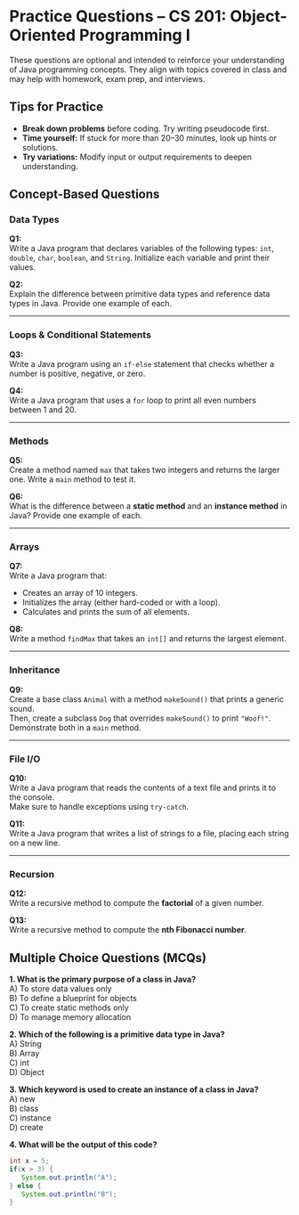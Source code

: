 # Practice Questions – CS 201: Object-Oriented Programming I

These questions are optional and intended to reinforce your understanding of Java programming concepts. They align with topics covered in class and may help with homework, exam prep, and interviews.



##  Tips for Practice

- **Break down problems** before coding. Try writing pseudocode first.
- **Time yourself:** If stuck for more than 20–30 minutes, look up hints or solutions.
- **Try variations:** Modify input or output requirements to deepen understanding.



## Concept-Based Questions

### Data Types

**Q1:**  
Write a Java program that declares variables of the following types: `int`, `double`, `char`, `boolean`, and `String`. Initialize each variable and print their values.

**Q2:**  
Explain the difference between primitive data types and reference data types in Java. Provide one example of each.

---

### Loops & Conditional Statements

**Q3:**  
Write a Java program using an `if-else` statement that checks whether a number is positive, negative, or zero.

**Q4:**  
Write a Java program that uses a `for` loop to print all even numbers between 1 and 20.

---

### Methods

**Q5:**  
Create a method named `max` that takes two integers and returns the larger one. Write a `main` method to test it.

**Q6:**  
What is the difference between a **static method** and an **instance method** in Java? Provide one example of each.

---

### Arrays

**Q7:**  
Write a Java program that:
- Creates an array of 10 integers.
- Initializes the array (either hard-coded or with a loop).
- Calculates and prints the sum of all elements.

**Q8:**  
Write a method `findMax` that takes an `int[]` and returns the largest element.

---

### Inheritance

**Q9:**  
Create a base class `Animal` with a method `makeSound()` that prints a generic sound.  
Then, create a subclass `Dog` that overrides `makeSound()` to print `"Woof!"`.  
Demonstrate both in a `main` method.

---

### File I/O

**Q10:**  
Write a Java program that reads the contents of a text file and prints it to the console.  
Make sure to handle exceptions using `try-catch`.

**Q11:**  
Write a Java program that writes a list of strings to a file, placing each string on a new line.

---

### Recursion

**Q12:**  
Write a recursive method to compute the **factorial** of a given number.

**Q13:**  
Write a recursive method to compute the **nth Fibonacci number**.



##  Multiple Choice Questions (MCQs)

**1. What is the primary purpose of a class in Java?**  
A) To store data values only  
B) To define a blueprint for objects  
C) To create static methods only  
D) To manage memory allocation  


**2. Which of the following is a primitive data type in Java?**  
A) String  
B) Array  
C) int  
D) Object  


**3. Which keyword is used to create an instance of a class in Java?**  
A) new  
B) class  
C) instance  
D) create  


**4. What will be the output of this code?**  
```java
int x = 5;
if(x > 3) {
   System.out.println("A");
} else {
   System.out.println("B");
}
